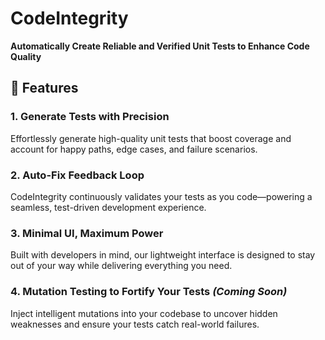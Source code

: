 # CodeIntegrity  
**Automatically Create Reliable and Verified Unit Tests to Enhance Code Quality**

## 🔧 Features

### 1. Generate Tests with Precision  
Effortlessly generate high-quality unit tests that boost coverage and account for happy paths, edge cases, and failure scenarios.

### 2. Auto-Fix Feedback Loop  
CodeIntegrity continuously validates your tests as you code—powering a seamless, test-driven development experience.

### 3. Minimal UI, Maximum Power  
Built with developers in mind, our lightweight interface is designed to stay out of your way while delivering everything you need.

### 4. Mutation Testing to Fortify Your Tests *(Coming Soon)*  
Inject intelligent mutations into your codebase to uncover hidden weaknesses and ensure your tests catch real-world failures.